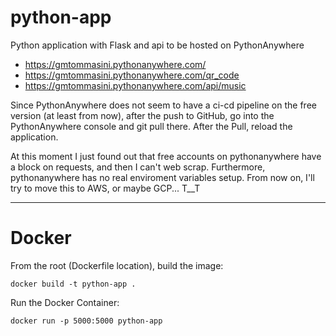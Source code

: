# python-app
Python application with Flask and api to be hosted on PythonAnywhere
- https://gmtommasini.pythonanywhere.com/
- https://gmtommasini.pythonanywhere.com/qr_code
- https://gmtommasini.pythonanywhere.com/api/music

Since PythonAnywhere does not seem to have a ci-cd pipeline on the free version (at least from now),
after the push to GitHub, go into the PythonAnywhere console and git pull there.
After the Pull, reload the application.

At this moment I just found out that free accounts on pythonanywhere have a block on requests, and then I can't web scrap.
Furthermore, pythonanywhere has no real enviroment variables setup.
From now on, I'll try to move this to AWS, or maybe GCP... T__T


<hr>

# Docker

From the root (Dockerfile location), build the image:
```shell
docker build -t python-app .
```

Run the Docker Container:
```shell
docker run -p 5000:5000 python-app
```

